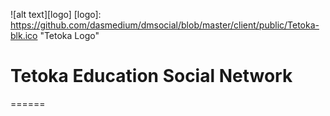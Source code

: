 ![alt text][logo]
[logo]: https://github.com/dasmedium/dmsocial/blob/master/client/public/Tetoka-blk.ico "Tetoka Logo"

# Tetoka Education Social Network

======
